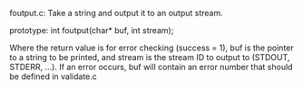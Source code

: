 foutput.c:
Take a string and output it to an output stream. 

prototype:
int foutput(char* buf, int stream);

Where the return value is for error checking (success = 1), buf is the pointer to a string to be printed, and stream is the stream ID to output to (STDOUT, STDERR, ...). 
If an error occurs, buf will contain an error number that should be defined in validate.c
